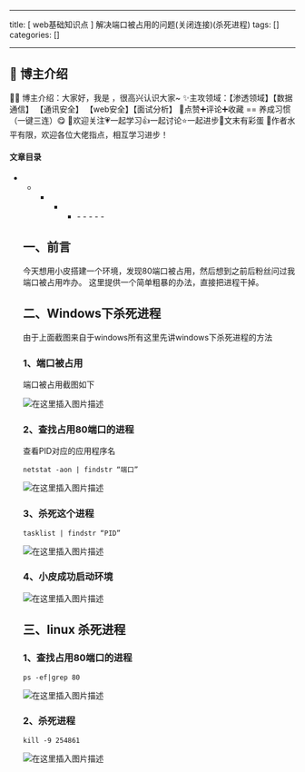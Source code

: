 
--- 
title:  [ web基础知识点 ] 解决端口被占用的问题(关闭连接)(杀死进程) 
tags: []
categories: [] 

---
>  
 <h2>🍬 博主介绍</h2> 
 👨‍🎓 博主介绍：大家好，我是  ，很高兴认识大家~ ✨主攻领域：【渗透领域】【数据通信】 【通讯安全】 【web安全】【面试分析】 🎉点赞➕评论➕收藏 == 养成习惯（一键三连）😋 🎉欢迎关注💗一起学习👍一起讨论⭐️一起进步📝文末有彩蛋 🙏作者水平有限，欢迎各位大佬指点，相互学习进步！ 




#### 文章目录
- - - - <ul><li>- - - - - 


## 一、前言

>  
 今天想用小皮搭建一个环境，发现80端口被占用，然后想到之前后粉丝问过我端口被占用咋办。 这里提供一个简单粗暴的办法，直接把进程干掉。 


## 二、Windows下杀死进程

>  
 由于上面截图来自于windows所有这里先讲windows下杀死进程的方法 


### 1、端口被占用

>  
 端口被占用截图如下 


<img src="https://img-blog.csdnimg.cn/a3aa74944269404990e57b5890cdce15.png" alt="在这里插入图片描述">

### 2、查找占用80端口的进程

>  
 查看PID对应的应用程序名 


```
netstat -aon | findstr “端口”

```

<img src="https://img-blog.csdnimg.cn/c111da9084e94d76aa65382429d839ef.png" alt="在这里插入图片描述">

### 3、杀死这个进程

```
tasklist | findstr “PID”

```

<img src="https://img-blog.csdnimg.cn/b359299cc9d34d2983d32795faca6712.png" alt="在这里插入图片描述">

### 4、小皮成功启动环境

<img src="https://img-blog.csdnimg.cn/a2a18d3577834b58b4c4db65e7b28e6f.png" alt="在这里插入图片描述">

## 三、linux 杀死进程

### 1、查找占用80端口的进程

```
ps -ef|grep 80

```

<img src="https://img-blog.csdnimg.cn/08afd4ea07314c478e413ed9703c4119.png" alt="在这里插入图片描述">

### 2、杀死进程

```
kill -9 254861

```

<img src="https://img-blog.csdnimg.cn/2d10bb9864bc47a1ab331c79cc7560d2.png" alt="在这里插入图片描述">
